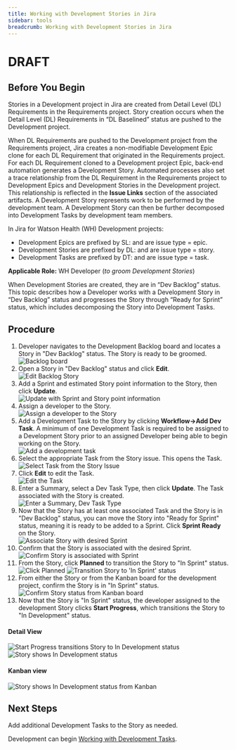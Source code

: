```yaml
---
title: Working with Development Stories in Jira
sidebar: tools
breadcrumb: Working with Development Stories in Jira
---
```


# DRAFT

## Before You Begin
Stories in a Development project in Jira are created from Detail Level (DL) Requirements in the Requirements project.  Story creation occurs when the Detail Level (DL) Requirements in “DL Baselined” status are pushed to the Development project.

When DL Requirements are pushed to the Development project from the Requirements project, Jira creates a non-modifiable Development Epic clone for each DL Requirement that originated in the Requirements project.   For each DL Requirement cloned to a Development project Epic, back-end automation generates  a Development Story. Automated processes also set a trace relationship from the DL Requirement in the Requirements project to Development Epics and Development Stories in the Development project. This relationship is reflected in the **Issue Links** section of the associated artifacts. A Development Story represents work to be performed by the development team.  A Development Story can then be further decomposed into Development Tasks by development team members.

In Jira for Watson Health (WH) Development projects:
- Development Epics are prefixed by SL: and are issue type = epic.
- Development Stories are prefixed by DL: and are issue type = story.
- Development Tasks are prefixed by DT: and are issue type = task.


**Applicable Role:**  WH Developer (_to groom Development Stories_)

When Development Stories are created, they are in “Dev Backlog” status. This topic describes how a Developer works with a Development Story in “Dev Backlog” status and progresses the Story through “Ready for Sprint” status, which includes decomposing the Story into Development Tasks.

## Procedure

1. Developer navigates to the Development Backlog board and locates a Story in "Dev Backlog" status.  The Story is ready to be groomed. <br>
![Backlog board](https://pages.github.ibm.com/watson-health-playbook/resources/images/tools/jira/devtask_backlog_board.png "Backlog board")
2. Open a Story in "Dev Backlog" status and click **Edit**. <br>
![Edit Backlog Story](https://pages.github.ibm.com/watson-health-playbook/resources/images/tools/jira/devtask_edit_backlog_story.png "Edit Backlog Story")
3. Add a Sprint and estimated Story point information to the Story, then click **Update**. <br>
![Update with Sprint and Story point information](https://pages.github.ibm.com/watson-health-playbook/resources/images/tools/jira/devtask_update_sprint_storypoint.png "Update with Sprint and Story point information")
4.  Assign a developer to the Story. <br>
![Assign a developer to the Story](https://pages.github.ibm.com/watson-health-playbook/resources/images/tools/jira/devtask_assign_dev_tostory.png "Assign a developer to the Story")
5.  Add a Development Task to the Story by clicking **Workflow-\>Add Dev Task**. A minimum of one Development Task is required to be assigned to a Development Story prior to an assigned Developer being able to begin working on the Story. <br>
![Add a development task](https://pages.github.ibm.com/watson-health-playbook/resources/images/tools/jira/devtask_add_devtask.png "Add a development task")
6. Select the appropriate Task from the Story issue. This opens the Task. <br>
![Select Task from the Story Issue](https://pages.github.ibm.com/watson-health-playbook/resources/images/tools/jira/devtask_select_task_fromstory_issue.png "Select Task from the Story Issue")
7. Click **Edit** to edit the Task. <br>
![Edit the Task](https://pages.github.ibm.com/watson-health-playbook/resources/images/tools/jira/devtask_edit_task.png "Edit the Task")
8. Enter a Summary, select a Dev Task Type, then click **Update**. The Task associated with the Story is created. <br>
![Enter a Summary, Dev Task Type](https://pages.github.ibm.com/watson-health-playbook/resources/images/tools/jira/devtask_enter_summary_devtasktype.png "Enter a Summary, Dev Task Type")
9. Now that the Story has at least one associated Task and the Story is in "Dev Backlog" status, you can move the Story into "Ready for Sprint" status, meaning it is ready to be added to a Sprint.  Click **Sprint Ready** on the Story. <br>
![Associate Story with desired Sprint](https://pages.github.ibm.com/watson-health-playbook/resources/images/tools/jira/devtask_associate_sprint_tostory.png "Associate Story with desired Sprint")
10. Confirm that the Story is associated with the desired Sprint. <br>
![Confirm Story is associated with Sprint](https://pages.github.ibm.com/watson-health-playbook/resources/images/tools/jira/devtask_verify_story_withsprint.png "Confirm Story is associated with Sprint")
11. From the Story, click **Planned** to transition the Story to "In Sprint" status. <br>
![Click Planned](https://pages.github.ibm.com/watson-health-playbook/resources/images/tools/jira/devtask_transition_story_to_insprint_a.png "Click Planned")
![Transition Story to 'In Sprint' status](https://pages.github.ibm.com/watson-health-playbook/resources/images/tools/jira/devtask_transition_story_to_insprint_b.png "Transition Story to 'In Sprint' status")
12. From either the Story or from the Kanban board for the development project,  confirm the Story is in "In Sprint" status. <br>
![Confirm Story status from Kanban board](https://pages.github.ibm.com/watson-health-playbook/resources/images/tools/jira/devtask_confirm_story_status_from_kanban.png "Confirm Story status from Kanban board")
13.  Now that the Story is "In Sprint" status, the developer assigned to the development Story clicks  **Start Progress**, which transitions the Story to "In Development" status.
#### Detail View
![Start Progress transitions Story to In Development status](https://pages.github.ibm.com/watson-health-playbook/resources/images/tools/jira/devtask_startprogress_transitions_to_indevelopment.png "Start Progress transitions Story to In Development status")
![Story shows In Development status](https://pages.github.ibm.com/watson-health-playbook/resources/images/tools/jira/devtask_story_indevelopment_status.png "Story shows In Development status")
#### Kanban view
![Story shows In Development status from Kanban](https://pages.github.ibm.com/watson-health-playbook/resources/images/tools/jira/devtask_story_indevelopment_status_from_kanban.png "Story shows In Development status from Kanban")

## Next Steps
Add additional Development Tasks to the Story as needed.

Development can begin [Working with Development Tasks](../jira_workingwithdevtasks/).
